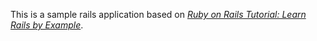 This is a sample rails application based on [*Ruby on Rails Tutorial: Learn Rails by Example*](http://railstutorial.org/).
